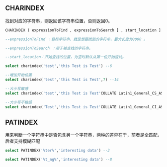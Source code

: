 ## CHARINDEX

找到对应的字符串，则返回该字符串位置，否则返回0。

```sql
CHARINDEX ( expressionToFind , expressionToSearch [ , start_location ] )

--expressionToFind ：目标字符串，就是想要找到的字符串，最大长度为8000 。

--expressionToSearch ：用于被查找的字符串。

--start_location：开始查找的位置，为空时默认从第一位开始查找。

select charindex('test','this Test is Test') --6

--增加开始位置
select charindex('test','this Test is Test',7) --14

--大小写敏感
select charindex('test','this Test is Test'COLLATE Latin1_General_CS_AS) --0

--大小写不敏感
select charindex('Test','this Test is Test'COLLATE Latin1_General_CI_AS) --6


```




## PATINDEX

用来判断一个字符串中是否包含另一个字符串，两种的差异在于，前者是全匹配，后者支持模糊匹配

```sql
select PATINDEX('%ter%','interesting data') --3

select PATINDEX('%t_ng%','interesting data') --8
```